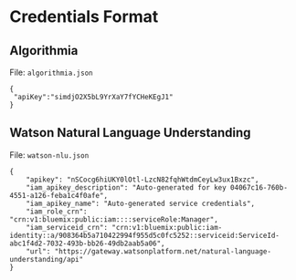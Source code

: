 # Credentials Format

## Algorithmia

File: `algorithmia.json`

```
{
 "apiKey":"simdjO2X5bL9YrXaY7fYCHeKEgJ1"
}
```

## Watson Natural Language Understanding

File: `watson-nlu.json`

```
{
    "apikey": "nSCocg6hiUKY0lOtl-LzcN82fqhWtdmCeyLw3ux1Bxzc",
    "iam_apikey_description": "Auto-generated for key 04067c16-760b-4551-a126-feba1c4f0afe",
    "iam_apikey_name": "Auto-generated service credentials",
    "iam_role_crn": "crn:v1:bluemix:public:iam::::serviceRole:Manager",
    "iam_serviceid_crn": "crn:v1:bluemix:public:iam-identity::a/908364b5a710422994f955d5c0fc5252::serviceid:ServiceId-abc1f4d2-7032-493b-bb26-49db2aab5a06",
    "url": "https://gateway.watsonplatform.net/natural-language-understanding/api"
} 
```
